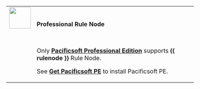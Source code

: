 <table class="pe-feature-banner">
    <tr>
        <td style="width: 58px;" valign="top">
            <img width="58" height="58" src="/images/info-sign-white.svg"/>
        </td>
        <td>
            <br/>
            <p><b>Professional Rule Node</b></p>
            <br/>
            <p>Only <a class="pe-link" href="/products/thingsboard-pe/"><b>Pacificsoft Professional Edition</b></a> supports <b>{{ rulenode }}</b> Rule Node.</p>
            <p>See <a class="pe-learn-more" href="/products/thingsboard-pe/install/"><b>Get Pacificsoft PE</b></a> to install Pacificsoft PE.</p>
        </td>
    </tr>
</table>
